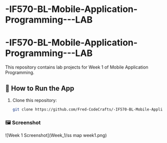 ﻿# -IF570-BL-Mobile-Application-Programming---LAB
# -IF570-BL-Mobile-Application-Programming---LAB

This repository contains lab projects for Week 1 of Mobile Application Programming.

## 🚀 How to Run the App
1. Clone this repository:
   ```bash
   git clone https://github.com/Fred-CodeCrafts/-IF570-BL-Mobile-Application-Programming---LAB.git
### 🖼️ Screenshot
![Week 1 Screenshot](Week_1/ss map week1.png)
